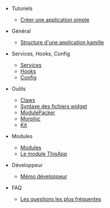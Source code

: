 * Tutoriels
  * [Créer une application simple](tutoriel-creation-app.md)
  
* Général
  * [Structure d'une application kamille](structure-application.md)
  
* Services, Hooks, Config
  * [Services](service-hook-config/services.md)
  * [Hooks](service-hook-config/hooks.md)
  * [Config](service-hook-config/config.md)
  
    
* Outils
  * [Claws](tools/claws.md)
  * [Syntaxe des fichiers widget](tools/claws-widget-syntax.md)
  * [ModulePacker](tools/kamille-module-packer.md)
  * [Morphic](tools/morphic.md)
  * [Kit](tools/kit.md)
  
* Modules
  * [Modules](modules.md)
  * [Le module ThisApp](this-app-module.md)
  
* Développeur
  * [Mémo développeur](developer/developer-memo.md)
  
* FAQ
  * [Les questions les plus fréquentes](faq.md)
